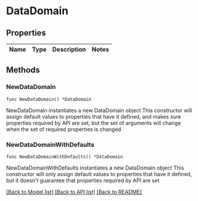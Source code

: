 # DataDomain

## Properties

Name | Type | Description | Notes
------------ | ------------- | ------------- | -------------

## Methods

### NewDataDomain

`func NewDataDomain() *DataDomain`

NewDataDomain instantiates a new DataDomain object
This constructor will assign default values to properties that have it defined,
and makes sure properties required by API are set, but the set of arguments
will change when the set of required properties is changed

### NewDataDomainWithDefaults

`func NewDataDomainWithDefaults() *DataDomain`

NewDataDomainWithDefaults instantiates a new DataDomain object
This constructor will only assign default values to properties that have it defined,
but it doesn't guarantee that properties required by API are set


[[Back to Model list]](../README.md#documentation-for-models) [[Back to API list]](../README.md#documentation-for-api-endpoints) [[Back to README]](../README.md)


